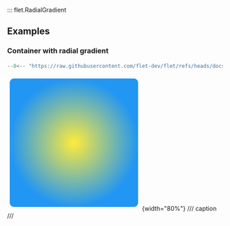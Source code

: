 ::: flet.RadialGradient

## Examples

### Container with radial gradient

```python
--8<-- "https://raw.githubusercontent.com/flet-dev/flet/refs/heads/docs/sdk/python/examples/controls/types/gradient/radial-gradient/container.py"
```

![container](https://raw.githubusercontent.com/flet-dev/flet/docs/sdk/python/examples/controls/types/gradient/radial-gradient/media/container.png){width="80%"}
/// caption
///
